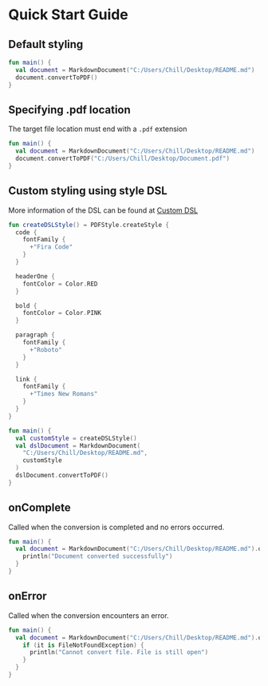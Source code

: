 # Quick Start Guide
## Default styling
```kotlin
fun main() {
  val document = MarkdownDocument("C:/Users/Chill/Desktop/README.md")
  document.convertToPDF()
}
```

## Specifying .pdf location
The target file location must end with a `.pdf` extension
```kotlin
fun main() {
  val document = MarkdownDocument("C:/Users/Chill/Desktop/README.md")
  document.convertToPDF("C:/Users/Chill/Desktop/Document.pdf")
}
```

## Custom styling using style DSL
More information of the DSL can be found at [Custom DSL](customDSL.md)
```kotlin
fun createDSLStyle() = PDFStyle.createStyle {
  code {
    fontFamily {
      +"Fira Code"
    }
  }

  headerOne {
    fontColor = Color.RED
  }

  bold {
    fontColor = Color.PINK
  }

  paragraph {
    fontFamily {
      +"Roboto"
    }
  }

  link {
    fontFamily {
      +"Times New Romans"
    }
  }
}

fun main() {
  val customStyle = createDSLStyle()
  val dslDocument = MarkdownDocument(
    "C:/Users/Chill/Desktop/README.md", 
    customStyle
  )
  dslDocument.convertToPDF()
}
```

## onComplete
Called when the conversion is completed and no errors occurred.
```kotlin
fun main() {
  val document = MarkdownDocument("C:/Users/Chill/Desktop/README.md").onComplete {
    println("Document converted successfully")
  }
}
```

## onError
Called when the conversion encounters an error.
```kotlin
fun main() {
  val document = MarkdownDocument("C:/Users/Chill/Desktop/README.md").onError {
    if (it is FileNotFoundException) {
      println("Cannot convert file. File is still open")
    }
  }
}
```
